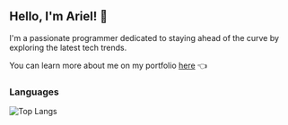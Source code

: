 ## Hello, I'm Ariel! 👋
I'm a passionate programmer dedicated to staying ahead of the curve by exploring the latest tech trends.

You can learn more about me on my portfolio <a href="https://ariels-portfolio.vercel.app/" target=_blank>here</a> 👈


### Languages
![Top Langs](https://github-readme-stats.vercel.app/api/top-langs/?username=arielbendahan&layout=compact&langs_count=6)


<!--
- 🔭 I’m currently working on ...
- 🌱 I’m currently learning ...
- 👯 I’m looking to collaborate on ...
- 🤔 I’m looking for help with ...
- 💬 Ask me about ...
- 📫 How to reach me: ...
-->
